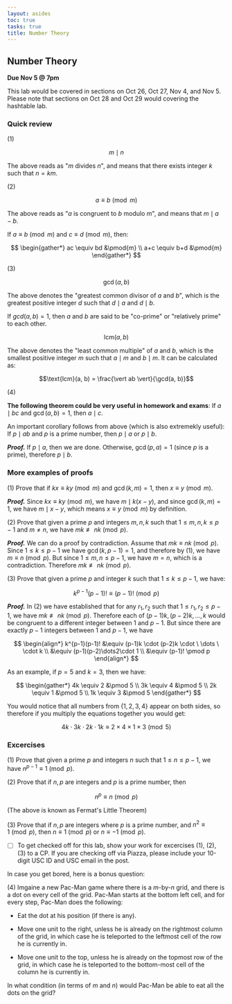 ```yaml
---
layout: asides
toc: true
tasks: true
title: Number Theory
---
```


## Number Theory

**Due Nov 5 @ 7pm**

This lab would be covered in sections on Oct 26, Oct 27, Nov 4, and Nov 5. Please note that sections on Oct 28 and Oct 29 would covering the hashtable lab.

### Quick review

(1)

$$m \mid n$$

The above reads as "$m$ divides $n$", and means that there exists integer $k$ such that $n = km$.

(2)

$$a \equiv b \pmod{m}$$

The above reads as "$a$ is congruent to $b$ modulo $m$", and means that $m \mid a - b$.

If $a \equiv b \pmod{m}$ and $c \equiv d \pmod{m}$, then:

$$
\begin{gather*}
   ac \equiv bd &\pmod{m} \\
   a+c \equiv b+d &\pmod{m}
\end{gather*}
$$

(3)

$$\gcd(a, b)$$

The above denotes the "greatest common divisor of $a$ and $b$", which is the greatest positive integer $d$ such that $d \mid a$ and $d \mid b$.

If $gcd(a, b)=1$, then $a$ and $b$ are said to be "co-prime" or "relatively prime" to each other.

$$\text{lcm}(a, b)$$

The above denotes the "least common multiple" of $a$ and $b$, which is the smallest positive integer $m$ such that $a \mid m$ and $b \mid m$. It can be calculated as:

$$\text{lcm}(a, b) = \frac{\vert ab \vert}{\gcd(a, b)}$$

(4)

**The following theorem could be very useful in homework and exams**: If $a \mid bc$ and $\gcd(a, b)=1$, then $a \mid c$.

An important corollary follows from above (which is also extremekly useful): If $p \mid ab$ and $p$ is a prime number, then $p \mid a$ or $p \mid b$.

***Proof.*** If $p \mid a$, then we are done. Otherwise, $\gcd(p, a)=1$ (since $p$ is a prime), therefore $p \mid b$.



### More examples of proofs

(1) Prove that if $kx \equiv ky \pmod m$ and $\gcd(k, m)=1$, then $x \equiv y \pmod{m}$.

***Proof.*** Since $kx \equiv ky \pmod m$, we have $m \mid k(x-y)$, and since $\gcd(k, m)=1$, we have $m \mid x-y$, which means $x \equiv y \pmod{m}$ by definition.

(2) Prove that given a prime $p$ and integers $m, n, k$ such that $1 \leq m, n, k \leq p-1$ and $m \neq n$, we have $mk \not\equiv nk \pmod{p}$.

***Proof.*** We can do a proof by contradiction. Assume that $mk \equiv nk \pmod p$. Since $1 \leq k \leq p-1$ we have $\gcd(k, p-1)=1$, and therefore by (1), we have $m \equiv n \pmod p$. But since $1 \leq m, n \leq p-1$, we have $m = n$, which is a contradiction. Therefore $mk \not\equiv nk \pmod{p}$.

(3) Prove that given a prime $p$ and integer $k$ such that $1 \leq k \leq p-1$, we have:

$$k^{p-1}(p-1)! \equiv (p-1)! \pmod p$$

***Proof.*** In (2) we have established that for any $r_1, r_2$ such that $1 \leq r_1, r_2 \leq p - 1$, we have $mk \not\equiv nk \pmod{p}$. Therefore each of $(p-1)k, (p-2)k, \dots, k$ would be congruent to a different integer between $1$ and $p-1$. But since there are exactly $p-1$ integers between $1$ and $p-1$, we have 

$$
\begin{align*}
k^{p-1}(p-1)! &\equiv (p-1)k \cdot (p-2)k \cdot \ \dots \ \cdot k \\
&\equiv (p-1)(p-2)\dots2\cdot 1 \\
&\equiv (p-1)!  \pmod p
\end{align*}
$$

As an example, if $p=5$ and $k=3$, then we have:

$$
\begin{gather*}
4k \equiv 2 &\pmod 5 \\
3k \equiv 4 &\pmod 5 \\
2k \equiv 1 &\pmod 5 \\
1k \equiv 3 &\pmod 5
\end{gather*}
$$

You would notice that all numbers from $\{1, 2, 3, 4\}$ appear on both sides, so therefore if you multiply the equations together you would get:

$$4k \cdot 3k \cdot 2k \cdot 1k \equiv 2\times 4 \times 1\times 3 \pmod 5$$

### Excercises

(1) Prove that given a prime $p$ and integers $n$ such that $1 \leq n \leq p-1$, we have $n^{p-1} \equiv 1 \pmod{p}$.


(2) Prove that if $n, p$ are integers and $p$ is a prime number, then

$$n^p \equiv n \pmod{p}$$

(The above is known as Fermat's Little Theorem)

(3) Prove that if $n, p$ are integers where $p$ is a prime number, and $n^2 \equiv 1 \pmod{p}$, then $n \equiv 1\pmod{p}$ or $n \equiv -1\pmod{p}$.

- [ ] To get checked off for this lab, show your work for excercises (1), (2), (3) to a CP. If you are checking off via Piazza, please include your 10-digit USC ID and USC email in the post.

In case you get bored, here is a bonus question:

(4) Imgaine a new Pac-Man game where there is a $m$-by-$n$ grid, and there is a dot on every cell of the grid. Pac-Man starts at the bottom left cell, and for every step, Pac-Man does the following:

* Eat the dot at his position (if there is any).

* Move one unit to the right, unless he is already on the rightmost column of the grid, in which case he is teleported to the leftmost cell of the row he is currently in.

* Move one unit to the top, unless he is already on the topmost row of the grid, in which case he is teleported to the bottom-most cell of the column he is currently in.

In what condition (in terms of $m$ and $n$) would Pac-Man be able to eat all the dots on the grid?

